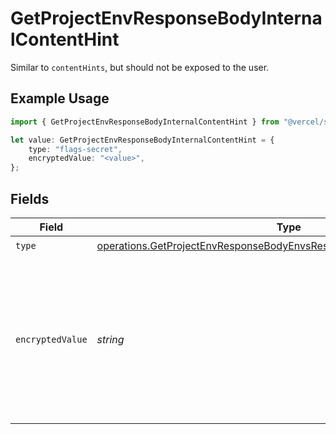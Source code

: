 # GetProjectEnvResponseBodyInternalContentHint

Similar to `contentHints`, but should not be exposed to the user.

## Example Usage

```typescript
import { GetProjectEnvResponseBodyInternalContentHint } from "@vercel/sdk/models/operations";

let value: GetProjectEnvResponseBodyInternalContentHint = {
    type: "flags-secret",
    encryptedValue: "<value>",
};
```

## Fields

| Field                                                                                                                                                            | Type                                                                                                                                                             | Required                                                                                                                                                         | Description                                                                                                                                                      |
| ---------------------------------------------------------------------------------------------------------------------------------------------------------------- | ---------------------------------------------------------------------------------------------------------------------------------------------------------------- | ---------------------------------------------------------------------------------------------------------------------------------------------------------------- | ---------------------------------------------------------------------------------------------------------------------------------------------------------------- |
| `type`                                                                                                                                                           | [operations.GetProjectEnvResponseBodyEnvsResponse200ApplicationJSONType](../../models/operations/getprojectenvresponsebodyenvsresponse200applicationjsontype.md) | :heavy_check_mark:                                                                                                                                               | N/A                                                                                                                                                              |
| `encryptedValue`                                                                                                                                                 | *string*                                                                                                                                                         | :heavy_check_mark:                                                                                                                                               | Contains the `value` of the env variable, encrypted with a special key to make decryption possible in the subscriber Lambda.                                     |